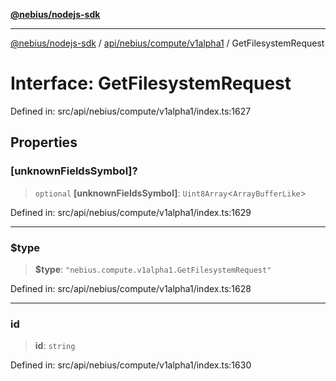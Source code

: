 [**@nebius/nodejs-sdk**](../../../../../README.md)

---

[@nebius/nodejs-sdk](../../../../../README.md) / [api/nebius/compute/v1alpha1](../README.md) / GetFilesystemRequest

# Interface: GetFilesystemRequest

Defined in: src/api/nebius/compute/v1alpha1/index.ts:1627

## Properties

### \[unknownFieldsSymbol\]?

> `optional` **\[unknownFieldsSymbol\]**: `Uint8Array`\<`ArrayBufferLike`\>

Defined in: src/api/nebius/compute/v1alpha1/index.ts:1629

---

### $type

> **$type**: `"nebius.compute.v1alpha1.GetFilesystemRequest"`

Defined in: src/api/nebius/compute/v1alpha1/index.ts:1628

---

### id

> **id**: `string`

Defined in: src/api/nebius/compute/v1alpha1/index.ts:1630
